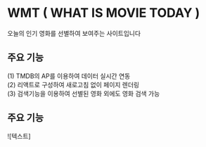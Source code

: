 # WMT ( WHAT IS MOVIE TODAY )

오늘의 인기 영화를 선별하여 보여주는 사이트입니다

## 주요 기능

(1) TMDB의 AP를 이용하여 데이터 실시간 연동 <br/>
(2) 리액트로 구성하여 새로고침 없이 페이지 렌더링 <br/>
(3) 검색기능을 이용하여 선별된 영화 외에도 영화 검색 가능


## 주요 기능
![텍스트]
